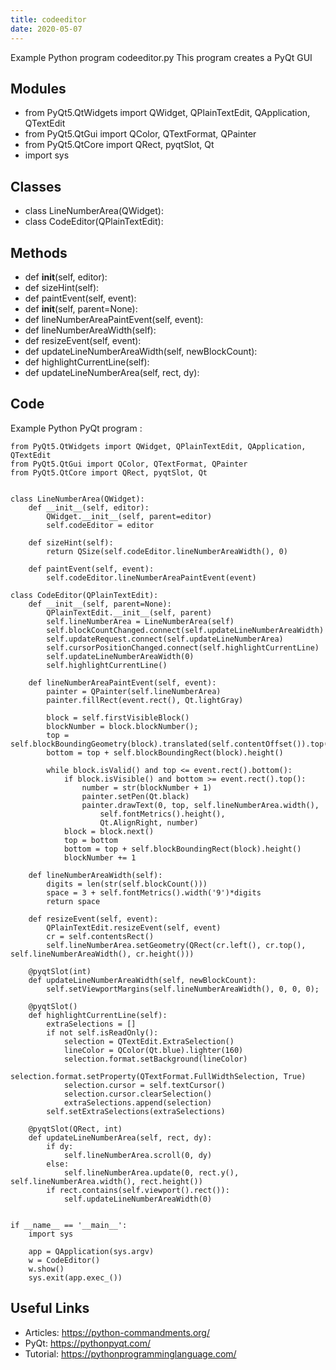 ```yaml
---
title: codeeditor
date: 2020-05-07
---
```

Example Python program codeeditor.py
This program creates a PyQt GUI

## Modules

* from PyQt5.QtWidgets import QWidget, QPlainTextEdit, QApplication, QTextEdit
* from PyQt5.QtGui import QColor, QTextFormat, QPainter
* from PyQt5.QtCore import QRect, pyqtSlot, Qt
* 	import sys

## Classes

* class LineNumberArea(QWidget):
* class CodeEditor(QPlainTextEdit):

## Methods

* 	def __init__(self, editor):
* 	def sizeHint(self):
* 	def paintEvent(self, event):
* 	def __init__(self, parent=None):
* 	def lineNumberAreaPaintEvent(self, event):
* 	def lineNumberAreaWidth(self):
* 	def resizeEvent(self, event):
* 	def updateLineNumberAreaWidth(self, newBlockCount):
* 	def highlightCurrentLine(self):
* 	def updateLineNumberArea(self, rect, dy):

## Code

Example Python PyQt program :

    from PyQt5.QtWidgets import QWidget, QPlainTextEdit, QApplication, QTextEdit
    from PyQt5.QtGui import QColor, QTextFormat, QPainter
    from PyQt5.QtCore import QRect, pyqtSlot, Qt
    
    
    class LineNumberArea(QWidget):
    	def __init__(self, editor):
    		QWidget.__init__(self, parent=editor)
    		self.codeEditor = editor
    
    	def sizeHint(self):
    		return QSize(self.codeEditor.lineNumberAreaWidth(), 0)
    
    	def paintEvent(self, event):
    		self.codeEditor.lineNumberAreaPaintEvent(event)
    
    class CodeEditor(QPlainTextEdit):
    	def __init__(self, parent=None):
    		QPlainTextEdit.__init__(self, parent)
    		self.lineNumberArea = LineNumberArea(self)
    		self.blockCountChanged.connect(self.updateLineNumberAreaWidth)
    		self.updateRequest.connect(self.updateLineNumberArea)
    		self.cursorPositionChanged.connect(self.highlightCurrentLine)
    		self.updateLineNumberAreaWidth(0)
    		self.highlightCurrentLine()
    
    	def lineNumberAreaPaintEvent(self, event):
    		painter = QPainter(self.lineNumberArea)
    		painter.fillRect(event.rect(), Qt.lightGray)
    
    		block = self.firstVisibleBlock()
    		blockNumber = block.blockNumber();
    		top = self.blockBoundingGeometry(block).translated(self.contentOffset()).top()
    		bottom = top + self.blockBoundingRect(block).height()
    
    		while block.isValid() and top <= event.rect().bottom():
    			if block.isVisible() and bottom >= event.rect().top():
    				number = str(blockNumber + 1)
    				painter.setPen(Qt.black)
    				painter.drawText(0, top, self.lineNumberArea.width(), 
    					self.fontMetrics().height(),
    					Qt.AlignRight, number)
    			block = block.next()
    			top = bottom
    			bottom = top + self.blockBoundingRect(block).height()
    			blockNumber += 1
    
    	def lineNumberAreaWidth(self):
    		digits = len(str(self.blockCount()))
    		space = 3 + self.fontMetrics().width('9')*digits
    		return space
    
    	def resizeEvent(self, event):
    		QPlainTextEdit.resizeEvent(self, event)
    		cr = self.contentsRect()
    		self.lineNumberArea.setGeometry(QRect(cr.left(), cr.top(), self.lineNumberAreaWidth(), cr.height()))
    
    	@pyqtSlot(int)
    	def updateLineNumberAreaWidth(self, newBlockCount):
    		self.setViewportMargins(self.lineNumberAreaWidth(), 0, 0, 0);
    
    	@pyqtSlot()
    	def highlightCurrentLine(self):
    		extraSelections = []
    		if not self.isReadOnly():
    			selection = QTextEdit.ExtraSelection()
    			lineColor = QColor(Qt.blue).lighter(160)
    			selection.format.setBackground(lineColor)
    			selection.format.setProperty(QTextFormat.FullWidthSelection, True)
    			selection.cursor = self.textCursor()
    			selection.cursor.clearSelection()
    			extraSelections.append(selection)
    		self.setExtraSelections(extraSelections)
    
    	@pyqtSlot(QRect, int)
    	def updateLineNumberArea(self, rect, dy):
    		if dy:
    			self.lineNumberArea.scroll(0, dy)
    		else:
    			self.lineNumberArea.update(0, rect.y(), self.lineNumberArea.width(), rect.height())
    		if rect.contains(self.viewport().rect()):
    			self.updateLineNumberAreaWidth(0)
    
    
    if __name__ == '__main__':
    	import sys
    
    	app = QApplication(sys.argv)
    	w = CodeEditor()
    	w.show()
    	sys.exit(app.exec_())
    

## Useful Links

- Articles: https://python-commandments.org/
- PyQt: https://pythonpyqt.com/
- Tutorial: https://pythonprogramminglanguage.com/
